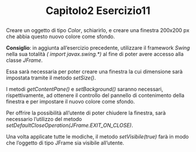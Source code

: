 # <p align="center"> Capitolo2 Esercizio11 </p>

Creare un oggetto di tipo *Color*, schiarirlo, e creare una finestra 200x200 px che abbia questo nuovo colore come sfondo. <br>

**Consiglio**: in aggiunta all’esercizio precedente, utilizzare il framework *Swing* nella sua totalità *( import javax.swing.\*)* al fine di poter avere accesso alla classe *JFrame*. <br>

Essa sarà necessaria per poter creare una finestra la cui dimensione sarà impostata tramite il metodo *setSize()*. <br>

I metodi *getContentPane()* e *setBackground()* saranno necessari, rispettivamente, ad ottenere il controllo del pannello di contenimento della finestra e per impostare il nuovo colore come sfondo. <br>

Per offrire la possibilità all’utente di poter chiudere la finestra, sarà necessario l’utilizzo del metodo *setDefaultCloseOperation(JFrame.EXIT_ON_CLOSE)*. <br>

Una volta applicate tutte le modiche, il metodo *setVisibile(true)* farà in modo che l’oggetto di tipo JFrame sia visibile all’utente.